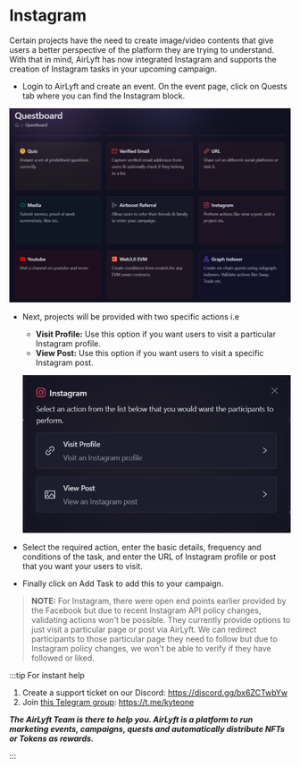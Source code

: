 # Instagram

Certain projects have the need to create image/video contents that give users a better perspective of the platform they are trying to understand. With that in mind, AirLyft has now integrated Instagram and supports the creation of Instagram tasks in your upcoming campaign. 

- Login to AirLyft and create an event. On the event page, click on Quests tab where you can find the Instagram block. 

![Instagram main](../../images/InstagramMain.png)

- Next, projects will be provided with two specific actions i.e
  - **Visit Profile:** Use this option if you want users to visit a particular Instagram profile.
  - **View Post:** Use this option if you want users to visit a specific Instagram post.

  ![instagram options](../../images/InstagramOptions.png)

- Select the required action, enter the basic details, frequency and conditions of the task, and enter the URL of Instagram profile or post that you want your users to visit. 
- Finally click on Add Task to add this to your campaign.

> **NOTE:** For Instagram, there were open end points earlier provided by the Facebook but due to recent Instagram API policy changes, validating actions won't be possible. They currently provide options to just visit a particular page or post via AirLyft. We can redirect participants to those particular page they need to follow but due to Instagram policy changes, we won't be able to verify if they have followed or liked.

:::tip For instant help

1. Create a support ticket on our Discord: https://discord.gg/bx6ZCTwbYw
2. Join [this Telegram group](https://t.me/kyteone): https://t.me/kyteone

**_The AirLyft Team is there to help you. AirLyft is a platform to run marketing events, campaigns, quests and automatically distribute NFTs or Tokens as rewards._**

:::